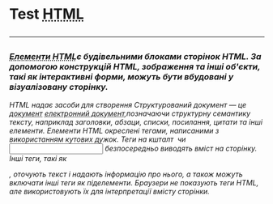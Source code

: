 <!DOCTYPE html>
<html>
 <body>
  <h1> Test <abbr title="HTML — це мова тегів, засобами якої здійснюється розмічання веб-сторінок для мережі Інтернет. Браузери отримують HTML-документи з веб-сервера або з локальної пам'яті й передають документи в мультимедійні веб-сторінки. HTML описує структуру веб-сторінки семантично і початково підказки для відображення документа.">HTML</abbr>
<hr>
<p><h3><i><abbr title="Елементи HTML — основні компоненти мови розмітки HTML. HTML-документ складається з головного елементу html, до змісту якого додаються інші елементи.">Елементи HTML</abbr>є будівельними блоками сторінок HTML. За допомогою конструкцій HTML, зображення та інші об'єкти, такі як інтерактивні форми, можуть бути вбудовані у візуалізовану сторінку.<i></h3></p>
<p><em>HTML надає засоби для створення <!--<abbr title="-->Структурований документ — це <abbr title="Електро́нний докуме́нт — <abbr title="Докуме́нт (нім. Dokument, походить від лат. documentum — взірець, зразок, свідоцтво, доказ) — базова теоретична конструкція, яка стосується всього, що може бути збережене або представлене, щоб слугувати як доказ для певної мети.">документ</abbr> <abbr title="Електро́нний докуме́нт — документ, інформація в якому зафіксована у вигляді електронних даних, включаючи обов'язкові реквізити документа. Електронний документ може бути створений, переданий, збережений і перетворений електронними засобами у візуальну форму. Візуальною формою подання електронного документа є відображення даних, які він містить, електронними засобами або на папері у формі, придатній для приймання його змісту людиною.">електронний документ</abbr>,позначаючи структурну семантику тексту, наприклад заголовки, абзаци, списки, посилання, цитати та інші елементи. Елементи HTML окреслені тегами, написаними з використанням кутових дужок. Теги на кшталт <img /> чи <input /> безпосередньо виводять вміст на сторінку. Інші теги, такі як <p>, оточують текст і надають інформацію про нього, а також можуть включати інші теги як піделементи. Браузери не показують теги HTML, але використовують їх для інтерпретації вмісту сторінки.</em></p>
 <body>
<htnl>
